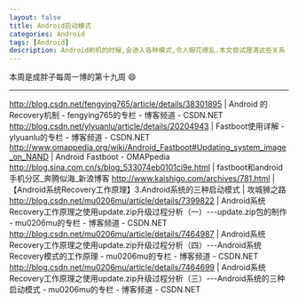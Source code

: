 ```yaml
---
layout: false
title: Android启动模式
categories: Android
tags: [Android]
description: Android刷机的时候,会进入各种模式,令人眼花缭乱.本文尝试理清这些关系
---
```


本周是成胖子每周一博的第十九周 :smile:

---

<!--more-->

http://blog.csdn.net/fengying765/article/details/38301895 | Android 的Recovery机制 - fengying765的专栏 - 博客频道 - CSDN.NET
http://blog.csdn.net/ylyuanlu/article/details/20204943 | Fastboot使用详解 - ylyuanlu的专栏 - 博客频道 - CSDN.NET
http://www.omappedia.org/wiki/Android_Fastboot#Updating_system_image_on_NAND | Android Fastboot - OMAPpedia
http://blog.sina.com.cn/s/blog_533074eb0101ci9e.html | fastboot和android手机分区_奔腾似海_新浪博客
http://www.kaishigo.com/archives/781.html | 【Android系统Recovery工作原理】3.Android系统的三种启动模式 | 攻城狮之路
http://blog.csdn.net/mu0206mu/article/details/7399822 | Android系统Recovery工作原理之使用update.zip升级过程分析（一）---update.zip包的制作 - mu0206mu的专栏 - 博客频道 - CSDN.NET
http://blog.csdn.net/mu0206mu/article/details/7464987 | Android系统Recovery工作原理之使用update.zip升级过程分析（四）---Android系统Recovery模式的工作原理 - mu0206mu的专栏 - 博客频道 - CSDN.NET
http://blog.csdn.net/mu0206mu/article/details/7464699 | Android系统Recovery工作原理之使用update.zip升级过程分析（三）---Android系统的三种启动模式 - mu0206mu的专栏 - 博客频道 - CSDN.NET
